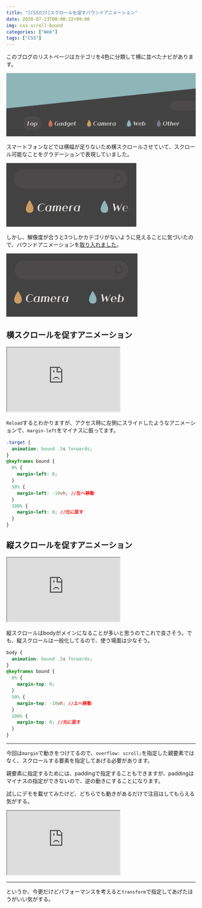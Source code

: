 ```yaml
---
title: "[CSSだけ]スクロールを促すバウンドアニメーション"
date: 2020-07-23T00:00:22+09:00
img: css-scroll-bound
categories: ["Web"]
tags: ["CSS"]
---
```


このブログのリストページはカテゴリを4色に分類して横に並べたナビがあります。

![](../../../images/css-scroll-bound-1.jpg)

スマートフォンなどでは横幅が足りないため横スクロールさせていて、スクロール可能なことをグラデーションで表現していました。

![before,afterでグラデをかけてます](../../../images/css-scroll-bound-2.jpg)

しかし、解像度が合うと3つしかカテゴリがないように見えることに気づいたので、バウンドアニメーションを[取り入れました](https://2001y.me/blog)。

![iPhone11Proではスクロールできるように見えない笑](../../../images/css-scroll-bound-3.jpg)

## 横スクロールを促すアニメーション

<iframe height=170px class=codepen src="https://mineditor.github.io/?h=%253Cdiv%2520class%3Dtarget%253E%250A%2520%2520%253Cspan%253E%253C%2Fspan%253E%250A%2520%2520%253Cspan%253E%253C%2Fspan%253E%250A%2520%2520%253Cspan%253E%253C%2Fspan%253E%250A%2520%2520%253Cspan%253E%253C%2Fspan%253E%250A%2520%2520%253Cspan%253E%253C%2Fspan%253E%250A%253C%2Fdiv%253E%250A%253Cbutton%2520onclick%3D%2522window.location.reload%28%29%3B%2522%253EReload%253C%2Fbutton%253E&c=.target%2520%257B%250A%2520%2520animation%3A%2520bound%2520.5s%2520forwards%3B%250A%257D%250A%40keyframes%2520bound%2520%257B%250A%2520%25200%2525%2520%257B%250A%2520%2520%2520%2520margin-left%3A%25200%3B%250A%2520%2520%257D%250A%2520%252050%2525%2520%257B%250A%2520%2520%2520%2520margin-left%3A%2520-10vw%3B%250A%2520%2520%257D%250A%2520%2520100%2525%2520%257B%250A%2520%2520%2520%2520margin-left%3A%25200%3B%250A%2520%2520%257D%250A%257D%250A%250A%250A.target%2520%257B%250A%2520%2520height%3A%252030vh%3B%250A%2520%2520overflow%3A%2520scroll%3B%250A%2520%2520display%3A%2520flex%3B%250A%257D%250Abody%2Csection%2520%257B%250A%2520%2520display%3A%2520flex%3B%250A%2520%2520flex-direction%3A%2520column%3B%250A%2520%2520justify-content%3A%2520center%3B%250A%257D%250Aspan%2520%257B%250A%2520%2520min-width%3A%252030vw%3B%250A%2520%2520min-height%3A%25203vh%3B%250A%2520%2520background%3A%2520skyblue%3B%250A%2520%2520margin-right%3A%25201vw%3B%250A%257D%250A%250Abutton%2520%257B%250A%2520%2520padding%3A%252010px%3B%250A%2520%2520position%3A%2520fixed%3B%250A%2520%2520bottom%3A%252020px%3B%250A%2520%2520right%3A%252020px%3B%250A%257D&j="></iframe>

`Reload`するとわかりますが、アクセス時に左側にスライドしたようなアニメーションで、`margin-left`をマイナスに振ってます。

```css
.target {
  animation: bound .5s forwards;
}
@keyframes bound {
  0% {
    margin-left: 0;
  }
  50% {
    margin-left: -10vh; //左へ移動
  }
  100% {
    margin-left: 0; //元に戻す
  }
}
```

## 縦スクロールを促すアニメーション

<iframe height=170px class=codepen src="https://mineditor.github.io/?h=%253Cbody%253E%250A%2520%2520%253Ch1%253E%25E3%2582%25BF%25E3%2582%25A4%25E3%2583%2588%25E3%2583%25AB%253C%2Fh1%253E%250A%2520%2520%253Cp%253E%25E3%2583%2586%25E3%2582%25AD%25E3%2582%25B9%25E3%2583%2588%25E3%2583%2586%25E3%2582%25AD%25E3%2582%25B9%25E3%2583%2588%25E3%2583%2586%25E3%2582%25AD%25E3%2582%25B9%25E3%2583%2588%25E3%2583%2586%25E3%2582%25AD%25E3%2582%25B9%25E3%2583%2588%25E3%2583%2586%25E3%2582%25AD%25E3%2582%25B9%25E3%2583%2588%25E3%2583%2586%25E3%2582%25AD%25E3%2582%25B9%25E3%2583%2588%25E3%2583%2586%25E3%2582%25AD%25E3%2582%25B9%25E3%2583%2588%25E3%2583%2586%25E3%2582%25AD%25E3%2582%25B9%25E3%2583%2588%25E3%2583%2586%25E3%2582%25AD%25E3%2582%25B9%25E3%2583%2588%25E3%2583%2586%25E3%2582%25AD%25E3%2582%25B9%25E3%2583%2588%25E3%2583%2586%25E3%2582%25AD%25E3%2582%25B9%25E3%2583%2588%25E3%2583%2586%25E3%2582%25AD%25E3%2582%25B9%25E3%2583%2588%25E3%2583%2586%25E3%2582%25AD%25E3%2582%25B9%25E3%2583%2588%25E3%2583%2586%25E3%2582%25AD%25E3%2582%25B9%25E3%2583%2588%25E3%2583%2586%25E3%2582%25AD%25E3%2582%25B9%25E3%2583%2588%25E3%2583%2586%25E3%2582%25AD%25E3%2582%25B9%25E3%2583%2588%25E3%2583%2586%25E3%2582%25AD%25E3%2582%25B9%25E3%2583%2588%25E3%2583%2586%25E3%2582%25AD%25E3%2582%25B9%25E3%2583%2588%25E3%2583%2586%25E3%2582%25AD%25E3%2582%25B9%25E3%2583%2588%25E3%2583%2586%25E3%2582%25AD%25E3%2582%25B9%25E3%2583%2588%253C%2Fp%253E%250A%2520%2520%253Cbutton%2520onclick%3D%2522window.location.reload%28%29%3B%2522%253EReload%253C%2Fbutton%253E%250A%253C%2Fbody%253E&c=body%2520%257B%250A%2520%2520animation%3A%2520bound%2520.5s%2520forwards%3B%250A%257D%250A%40keyframes%2520bound%2520%257B%250A%2520%25200%2525%2520%257B%250A%2520%2520%2520%2520margin-top%3A%25200%3B%250A%2520%2520%257D%250A%2520%252050%2525%2520%257B%250A%2520%2520%2520%2520margin-top%3A%2520-10vh%3B%250A%2520%2520%257D%250A%2520%2520100%2525%2520%257B%250A%2520%2520%2520%2520margin-top%3A%25200%3B%250A%2520%2520%257D%250A%257D%250A%250A%250Abutton%2520%257B%250A%2520%2520padding%3A%252010px%3B%250A%2520%2520position%3A%2520fixed%3B%250A%2520%2520bottom%3A%252020px%3B%250A%2520%2520right%3A%252020px%3B%250A%257D&j="></iframe>

縦スクロールはbodyがメインになることが多いと思うのでこれで良さそう。でも、縦スクロールは一般化してるので、使う場面は少なそう。

```css
body {
  animation: bound .5s forwards;
}
@keyframes bound {
  0% {
    margin-top: 0;
  }
  50% {
    margin-top: -10vh; //上へ移動
  }
  100% {
    margin-top: 0; //元に戻す
  }
}
```

***

今回は`margin`で動きをつけてるので、`overflow: scroll;`を指定した親要素ではなく、スクロールする要素を指定してあげる必要があります。

親要素に指定するためには、paddingで指定することもできますが、paddingはマイナスの指定ができないので、逆の動きにすることになります。

試しにデモを載せてみたけど、どちらでも動きがあるだけで注目はしてもらえる気がする。

<iframe height=170px class=codepen src="https://mineditor.github.io/?h=%253Cdiv%2520class%3Dtarget%253E%250A%2520%2520%253Cspan%253E%253C%2Fspan%253E%250A%2520%2520%253Cspan%253E%253C%2Fspan%253E%250A%2520%2520%253Cspan%253E%253C%2Fspan%253E%250A%2520%2520%253Cspan%253E%253C%2Fspan%253E%250A%2520%2520%253Cspan%253E%253C%2Fspan%253E%250A%253C%2Fdiv%253E%250A%253Cbutton%2520onclick%3D%2522window.location.reload%28%29%3B%2522%253EReload%253C%2Fbutton%253E&c=.target%2520%257B%250A%2520%2520animation%3A%2520bound%2520.5s%2520forwards%3B%250A%257D%250A%40keyframes%2520bound%2520%257B%250A%2520%25200%2525%2520%257B%250A%2520%2520%2520%2520padding-left%3A%25200%3B%250A%2520%2520%257D%250A%2520%252050%2525%2520%257B%250A%2520%2520%2520%2520padding-left%3A%252010vw%3B%250A%2520%2520%257D%250A%2520%2520100%2525%2520%257B%250A%2520%2520%2520%2520padding-left%3A%25200%3B%250A%2520%2520%257D%250A%257D%250A%250A%250A.target%2520%257B%250A%2520%2520height%3A%252030vh%3B%250A%2520%2520overflow%3A%2520scroll%3B%250A%2520%2520display%3A%2520flex%3B%250A%257D%250Abody%2Csection%2520%257B%250A%2520%2520display%3A%2520flex%3B%250A%2520%2520flex-direction%3A%2520column%3B%250A%2520%2520justify-content%3A%2520center%3B%250A%257D%250Aspan%2520%257B%250A%2520%2520min-width%3A%252030vw%3B%250A%2520%2520min-height%3A%25203vh%3B%250A%2520%2520background%3A%2520skyblue%3B%250A%2520%2520margin-right%3A%25201vw%3B%250A%257D%250A%250Abutton%2520%257B%250A%2520%2520padding%3A%252010px%3B%250A%2520%2520position%3A%2520fixed%3B%250A%2520%2520bottom%3A%252020px%3B%250A%2520%2520right%3A%252020px%3B%250A%257D&j="></iframe>

***

というか、今更だけどパフォーマンスを考えると`transform`で指定してあげたほうがいい気がする。